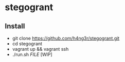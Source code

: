 # stegogrant
## Install
+ git clone https://github.com/h4ng3r/stegogrant.git
+ cd stegogrant
+ vagrant up && vagrant ssh
+ ./run.sh $FILE$ [WIP]
